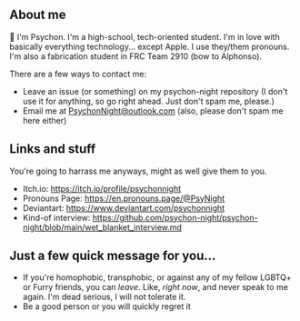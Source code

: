 ## About me
👋 I'm Psychon. I'm a high-school, tech-oriented student. I'm in love with basically everything technology... except Apple. 
I use they/them pronouns.
I'm also a fabrication student in FRC Team 2910 (bow to Alphonso).

There are a few ways to contact me:
- Leave an issue (or something) on my psychon-night repository (I don't use it for anything, so go right ahead. Just don't spam me, please.)
- Email me at PsychonNight@outlook.com (also, please don't spam me here either)

## Links and stuff
You're going to harrass me anyways, might as well give them to you.
- Itch.io: https://itch.io/profile/psychonnight
- Pronouns Page: https://en.pronouns.page/@PsyNight
- Deviantart: https://www.deviantart.com/psychonnight
- Kind-of interview: https://github.com/psychon-night/psychon-night/blob/main/wet_blanket_interview.md

## Just a few quick message for you...
- If you're homophobic, transphobic, or against any of my fellow LGBTQ+ or Furry friends, you can _leave_. Like, _right now_, and never speak to me again. I'm dead serious, I will not tolerate it.
- Be a good person or you will quickly regret it
